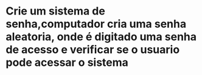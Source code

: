 # **Crie um sistema de senha,computador cria uma senha aleatoria, onde é digitado  uma senha de acesso e verificar se o usuario pode acessar o sistema**

